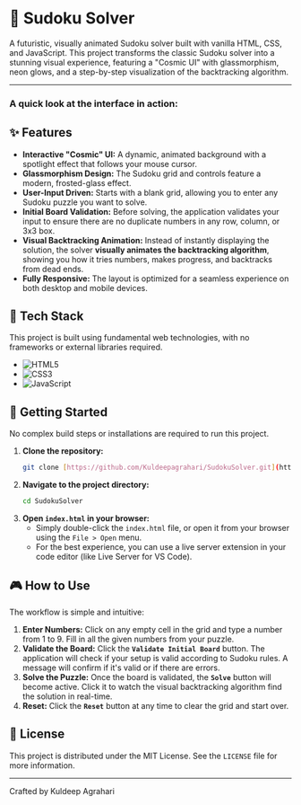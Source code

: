 # 🌌 Sudoku Solver

A futuristic, visually animated Sudoku solver built with vanilla HTML, CSS, and JavaScript. This project transforms the classic Sudoku solver into a stunning visual experience, featuring a "Cosmic UI" with glassmorphism, neon glows, and a step-by-step visualization of the backtracking algorithm.

***

### A quick look at the interface in action:


## ✨ Features

* **Interactive "Cosmic" UI:** A dynamic, animated background with a spotlight effect that follows your mouse cursor.
* **Glassmorphism Design:** The Sudoku grid and controls feature a modern, frosted-glass effect.
* **User-Input Driven:** Starts with a blank grid, allowing you to enter any Sudoku puzzle you want to solve.
* **Initial Board Validation:** Before solving, the application validates your input to ensure there are no duplicate numbers in any row, column, or 3x3 box.
* **Visual Backtracking Animation:** Instead of instantly displaying the solution, the solver **visually animates the backtracking algorithm**, showing you how it tries numbers, makes progress, and backtracks from dead ends.
* **Fully Responsive:** The layout is optimized for a seamless experience on both desktop and mobile devices.

## 🔧 Tech Stack

This project is built using fundamental web technologies, with no frameworks or external libraries required.

* ![HTML5](https://img.shields.io/badge/html5-%23E34F26.svg?style=for-the-badge&logo=html5&logoColor=white)
* ![CSS3](https://img.shields.io/badge/css3-%231572B6.svg?style=for-the-badge&logo=css3&logoColor=white)
* ![JavaScript](https://img.shields.io/badge/javascript-%23323330.svg?style=for-the-badge&logo=javascript&logoColor=%23F7DF1E)

## 🚀 Getting Started

No complex build steps or installations are required to run this project.

1.  **Clone the repository:**
    ```sh
    git clone [https://github.com/Kuldeepagrahari/SudokuSolver.git](https://github.com/Kuldeepagrahari/SudokuSolver.git)
    ```
2.  **Navigate to the project directory:**
    ```sh
    cd SudokuSolver
    ```
3.  **Open `index.html` in your browser:**
    * Simply double-click the `index.html` file, or open it from your browser using the `File > Open` menu.
    * For the best experience, you can use a live server extension in your code editor (like Live Server for VS Code).

## 🎮 How to Use

The workflow is simple and intuitive:

1.  **Enter Numbers:** Click on any empty cell in the grid and type a number from 1 to 9. Fill in all the given numbers from your puzzle.
2.  **Validate the Board:** Click the **`Validate Initial Board`** button. The application will check if your setup is valid according to Sudoku rules. A message will confirm if it's valid or if there are errors.
3.  **Solve the Puzzle:** Once the board is validated, the **`Solve`** button will become active. Click it to watch the visual backtracking algorithm find the solution in real-time.
4.  **Reset:** Click the **`Reset`** button at any time to clear the grid and start over.

## 📄 License

This project is distributed under the MIT License. See the `LICENSE` file for more information.

---
Crafted by Kuldeep Agrahari
